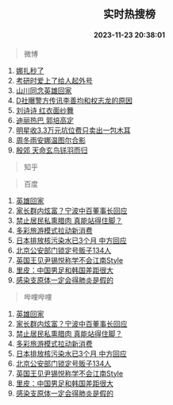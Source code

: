 <div align="center"><h2>实时热搜榜</h2><h4>2023-11-23 20:38:01</h4></div>

> 微博  

1. [娜扎秒了](https://s.weibo.com/weibo?q=%E5%A8%9C%E6%89%8E%E7%A7%92%E4%BA%86&t=31&band_rank=1&Refer=top)<br />
2. [考研时爱上了给人起外号](https://s.weibo.com/weibo?q=%23%E8%80%83%E7%A0%94%E6%97%B6%E7%88%B1%E4%B8%8A%E4%BA%86%E7%BB%99%E4%BA%BA%E8%B5%B7%E5%A4%96%E5%8F%B7%23&t=31&band_rank=2&Refer=top)<br />
3. [山川同念英雄回家](https://s.weibo.com/weibo?q=%23%E5%B1%B1%E5%B7%9D%E5%90%8C%E5%BF%B5%E8%8B%B1%E9%9B%84%E5%9B%9E%E5%AE%B6%23&t=31&band_rank=3&Refer=top)<br />
4. [D社曝警方传讯李善均和权志龙的原因](https://s.weibo.com/weibo?q=%23D%E7%A4%BE%E6%9B%9D%E8%AD%A6%E6%96%B9%E4%BC%A0%E8%AE%AF%E6%9D%8E%E5%96%84%E5%9D%87%E5%92%8C%E6%9D%83%E5%BF%97%E9%BE%99%E7%9A%84%E5%8E%9F%E5%9B%A0%23&t=31&band_rank=4&Refer=top)<br />
5. [刘诗诗 红衣面纱舞](https://s.weibo.com/weibo?q=%E5%88%98%E8%AF%97%E8%AF%97%20%E7%BA%A2%E8%A1%A3%E9%9D%A2%E7%BA%B1%E8%88%9E&t=31&band_rank=5&Refer=top)<br />
6. [迪丽热巴 郭培高定](https://s.weibo.com/weibo?q=%E8%BF%AA%E4%B8%BD%E7%83%AD%E5%B7%B4%20%E9%83%AD%E5%9F%B9%E9%AB%98%E5%AE%9A&t=31&band_rank=6&Refer=top)<br />
7. [明星收3.3万元坑位费只卖出一包木耳](https://s.weibo.com/weibo?q=%23%E6%98%8E%E6%98%9F%E6%94%B63.3%E4%B8%87%E5%85%83%E5%9D%91%E4%BD%8D%E8%B4%B9%E5%8F%AA%E5%8D%96%E5%87%BA%E4%B8%80%E5%8C%85%E6%9C%A8%E8%80%B3%23&t=31&band_rank=7&Refer=top)<br />
8. [周冬雨安娜温图尔合影](https://s.weibo.com/weibo?q=%23%E5%91%A8%E5%86%AC%E9%9B%A8%E5%AE%89%E5%A8%9C%E6%B8%A9%E5%9B%BE%E5%B0%94%E5%90%88%E5%BD%B1%23&t=31&band_rank=8&Refer=top)<br />
9. [殷郊 天命玄鸟铩羽而归](https://s.weibo.com/weibo?q=%E6%AE%B7%E9%83%8A%20%E5%A4%A9%E5%91%BD%E7%8E%84%E9%B8%9F%E9%93%A9%E7%BE%BD%E8%80%8C%E5%BD%92&t=31&band_rank=9&Refer=top)<br />

> 知乎  


> 百度  

1. [英雄回家](https://www.baidu.com/s?wd=%E8%8B%B1%E9%9B%84%E5%9B%9E%E5%AE%B6&sa=fyb_news&rsv_dl=fyb_news)<br />
2. [家长群内炫富？宁波中百董事长回应](https://www.baidu.com/s?wd=%E5%AE%B6%E9%95%BF%E7%BE%A4%E5%86%85%E7%82%AB%E5%AF%8C%EF%BC%9F%E5%AE%81%E6%B3%A2%E4%B8%AD%E7%99%BE%E8%91%A3%E4%BA%8B%E9%95%BF%E5%9B%9E%E5%BA%94&sa=fyb_news&rsv_dl=fyb_news)<br />
3. [禁止居民私熏腊肉 真能站得住脚？](https://www.baidu.com/s?wd=%E7%A6%81%E6%AD%A2%E5%B1%85%E6%B0%91%E7%A7%81%E7%86%8F%E8%85%8A%E8%82%89+%E7%9C%9F%E8%83%BD%E7%AB%99%E5%BE%97%E4%BD%8F%E8%84%9A%EF%BC%9F&sa=fyb_news&rsv_dl=fyb_news)<br />
4. [多彩旅游模式拉动新消费](https://www.baidu.com/s?wd=%E5%A4%9A%E5%BD%A9%E6%97%85%E6%B8%B8%E6%A8%A1%E5%BC%8F%E6%8B%89%E5%8A%A8%E6%96%B0%E6%B6%88%E8%B4%B9&sa=fyb_news&rsv_dl=fyb_news)<br />
5. [日本排放核污染水已3个月 中方回应](https://www.baidu.com/s?wd=%E6%97%A5%E6%9C%AC%E6%8E%92%E6%94%BE%E6%A0%B8%E6%B1%A1%E6%9F%93%E6%B0%B4%E5%B7%B23%E4%B8%AA%E6%9C%88+%E4%B8%AD%E6%96%B9%E5%9B%9E%E5%BA%94&sa=fyb_news&rsv_dl=fyb_news)<br />
6. [北京公安部门锁定号贩子134人](https://www.baidu.com/s?wd=%E5%8C%97%E4%BA%AC%E5%85%AC%E5%AE%89%E9%83%A8%E9%97%A8%E9%94%81%E5%AE%9A%E5%8F%B7%E8%B4%A9%E5%AD%90134%E4%BA%BA&sa=fyb_news&rsv_dl=fyb_news)<br />
7. [英国王见尹锡悦称学不会江南Style](https://www.baidu.com/s?wd=%E8%8B%B1%E5%9B%BD%E7%8E%8B%E8%A7%81%E5%B0%B9%E9%94%A1%E6%82%A6%E7%A7%B0%E5%AD%A6%E4%B8%8D%E4%BC%9A%E6%B1%9F%E5%8D%97Style&sa=fyb_news&rsv_dl=fyb_news)<br />
8. [里皮：中国男足和韩国差距很大](https://www.baidu.com/s?wd=%E9%87%8C%E7%9A%AE%EF%BC%9A%E4%B8%AD%E5%9B%BD%E7%94%B7%E8%B6%B3%E5%92%8C%E9%9F%A9%E5%9B%BD%E5%B7%AE%E8%B7%9D%E5%BE%88%E5%A4%A7&sa=fyb_news&rsv_dl=fyb_news)<br />
9. [感染支原体一定会得肺炎是假的](https://www.baidu.com/s?wd=%E6%84%9F%E6%9F%93%E6%94%AF%E5%8E%9F%E4%BD%93%E4%B8%80%E5%AE%9A%E4%BC%9A%E5%BE%97%E8%82%BA%E7%82%8E%E6%98%AF%E5%81%87%E7%9A%84&sa=fyb_news&rsv_dl=fyb_news)<br />

> 哔哩哔哩  

1. [英雄回家](https://www.baidu.com/s?wd=%E8%8B%B1%E9%9B%84%E5%9B%9E%E5%AE%B6&sa=fyb_news&rsv_dl=fyb_news)<br />
2. [家长群内炫富？宁波中百董事长回应](https://www.baidu.com/s?wd=%E5%AE%B6%E9%95%BF%E7%BE%A4%E5%86%85%E7%82%AB%E5%AF%8C%EF%BC%9F%E5%AE%81%E6%B3%A2%E4%B8%AD%E7%99%BE%E8%91%A3%E4%BA%8B%E9%95%BF%E5%9B%9E%E5%BA%94&sa=fyb_news&rsv_dl=fyb_news)<br />
3. [禁止居民私熏腊肉 真能站得住脚？](https://www.baidu.com/s?wd=%E7%A6%81%E6%AD%A2%E5%B1%85%E6%B0%91%E7%A7%81%E7%86%8F%E8%85%8A%E8%82%89+%E7%9C%9F%E8%83%BD%E7%AB%99%E5%BE%97%E4%BD%8F%E8%84%9A%EF%BC%9F&sa=fyb_news&rsv_dl=fyb_news)<br />
4. [多彩旅游模式拉动新消费](https://www.baidu.com/s?wd=%E5%A4%9A%E5%BD%A9%E6%97%85%E6%B8%B8%E6%A8%A1%E5%BC%8F%E6%8B%89%E5%8A%A8%E6%96%B0%E6%B6%88%E8%B4%B9&sa=fyb_news&rsv_dl=fyb_news)<br />
5. [日本排放核污染水已3个月 中方回应](https://www.baidu.com/s?wd=%E6%97%A5%E6%9C%AC%E6%8E%92%E6%94%BE%E6%A0%B8%E6%B1%A1%E6%9F%93%E6%B0%B4%E5%B7%B23%E4%B8%AA%E6%9C%88+%E4%B8%AD%E6%96%B9%E5%9B%9E%E5%BA%94&sa=fyb_news&rsv_dl=fyb_news)<br />
6. [北京公安部门锁定号贩子134人](https://www.baidu.com/s?wd=%E5%8C%97%E4%BA%AC%E5%85%AC%E5%AE%89%E9%83%A8%E9%97%A8%E9%94%81%E5%AE%9A%E5%8F%B7%E8%B4%A9%E5%AD%90134%E4%BA%BA&sa=fyb_news&rsv_dl=fyb_news)<br />
7. [英国王见尹锡悦称学不会江南Style](https://www.baidu.com/s?wd=%E8%8B%B1%E5%9B%BD%E7%8E%8B%E8%A7%81%E5%B0%B9%E9%94%A1%E6%82%A6%E7%A7%B0%E5%AD%A6%E4%B8%8D%E4%BC%9A%E6%B1%9F%E5%8D%97Style&sa=fyb_news&rsv_dl=fyb_news)<br />
8. [里皮：中国男足和韩国差距很大](https://www.baidu.com/s?wd=%E9%87%8C%E7%9A%AE%EF%BC%9A%E4%B8%AD%E5%9B%BD%E7%94%B7%E8%B6%B3%E5%92%8C%E9%9F%A9%E5%9B%BD%E5%B7%AE%E8%B7%9D%E5%BE%88%E5%A4%A7&sa=fyb_news&rsv_dl=fyb_news)<br />
9. [感染支原体一定会得肺炎是假的](https://www.baidu.com/s?wd=%E6%84%9F%E6%9F%93%E6%94%AF%E5%8E%9F%E4%BD%93%E4%B8%80%E5%AE%9A%E4%BC%9A%E5%BE%97%E8%82%BA%E7%82%8E%E6%98%AF%E5%81%87%E7%9A%84&sa=fyb_news&rsv_dl=fyb_news)<br />

